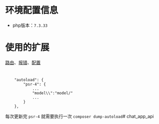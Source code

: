 # 环境配置信息
 - php版本：`7.3.33`
 
#

# 使用的扩展
[路由](https://github.com/nikic/FastRoute)、[报错](https://github.com/filp/whoops)、[配置](https://github.com/hassankhan/config)

# 
```
	"autoload": {
        "psr-4": {
			...
            "model\\":"model/"
			...
        }
    },
```
每次更新完 `psr-4` 就需要执行一次 `composer dump-autoload`# chat_app_api
